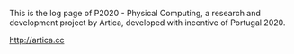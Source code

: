 
This is the log page of P2020 - Physical Computing, a research and development project by Artica, developed with incentive of Portugal 2020.

http://artica.cc
